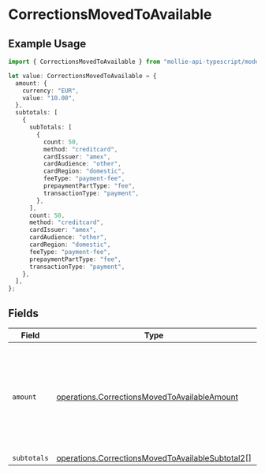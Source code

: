 # CorrectionsMovedToAvailable

## Example Usage

```typescript
import { CorrectionsMovedToAvailable } from "mollie-api-typescript/models/operations";

let value: CorrectionsMovedToAvailable = {
  amount: {
    currency: "EUR",
    value: "10.00",
  },
  subtotals: [
    {
      subTotals: [
        {
          count: 50,
          method: "creditcard",
          cardIssuer: "amex",
          cardAudience: "other",
          cardRegion: "domestic",
          feeType: "payment-fee",
          prepaymentPartType: "fee",
          transactionType: "payment",
        },
      ],
      count: 50,
      method: "creditcard",
      cardIssuer: "amex",
      cardAudience: "other",
      cardRegion: "domestic",
      feeType: "payment-fee",
      prepaymentPartType: "fee",
      transactionType: "payment",
    },
  ],
};
```

## Fields

| Field                                                                                                                | Type                                                                                                                 | Required                                                                                                             | Description                                                                                                          |
| -------------------------------------------------------------------------------------------------------------------- | -------------------------------------------------------------------------------------------------------------------- | -------------------------------------------------------------------------------------------------------------------- | -------------------------------------------------------------------------------------------------------------------- |
| `amount`                                                                                                             | [operations.CorrectionsMovedToAvailableAmount](../../models/operations/correctionsmovedtoavailableamount.md)         | :heavy_minus_sign:                                                                                                   | In v2 endpoints, monetary amounts are represented as objects with a `currency` and `value` field.                    |
| `subtotals`                                                                                                          | [operations.CorrectionsMovedToAvailableSubtotal2](../../models/operations/correctionsmovedtoavailablesubtotal2.md)[] | :heavy_minus_sign:                                                                                                   | N/A                                                                                                                  |